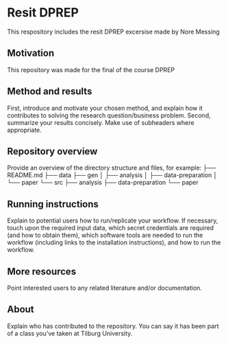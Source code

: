 # Resit DPREP
This respository includes the resit DPREP excersise made by Nore Messing
## Motivation
This repository was made for the final of the course DPREP
## Method and results
First, introduce and motivate your chosen method, and explain how it contributes to solving the research question/business problem.
Second, summarize your results concisely. Make use of subheaders where appropriate.
## Repository overview
Provide an overview of the directory structure and files, for example:
├── README.md
├── data
├── gen
│   ├── analysis
│   ├── data-preparation
│   └── paper
└── src
    ├── analysis
    ├── data-preparation
    └── paper
## Running instructions
Explain to potential users how to run/replicate your workflow. If necessary, touch upon the required input data, which secret credentials are required (and how to obtain them), which software tools are needed to run the workflow (including links to the installation instructions), and how to run the workflow.
## More resources
Point interested users to any related literature and/or documentation.
## About
Explain who has contributed to the repository. You can say it has been part of a class you've taken at Tilburg University.
